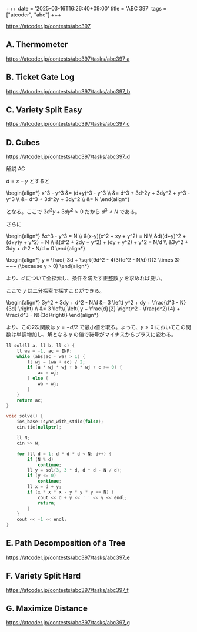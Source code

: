 +++
date = '2025-03-16T16:26:40+09:00'
title = 'ABC 397'
tags = ["atcoder", "abc"]
+++

<https://atcoder.jp/contests/abc397>

## A. Thermometer

<https://atcoder.jp/contests/abc397/tasks/abc397_a>

## B. Ticket Gate Log

<https://atcoder.jp/contests/abc397/tasks/abc397_b>

## C. Variety Split Easy

<https://atcoder.jp/contests/abc397/tasks/abc397_c>

## D. Cubes

<https://atcoder.jp/contests/abc397/tasks/abc397_d>

解説 AC

$d = x-y$ とすると

\begin{align*}
    x^3 - y^3
        &= (d+y)^3 - y^3 \\\\
        &= d^3 + 3d^2y + 3dy^2 + y^3 - y^3 \\\\
        &= d^3 + 3d^2y + 3dy^2 \\\\
        &= N
\end{align*}

となる。ここで $3d^2y + 3dy^2 > 0$ だから $d^3 < N$ である。

さらに

\begin{align*}
    &x^3 - y^3 = N \\\\
    &(x-y)(x^2 + xy + y^2) = N \\\\
    &d((d+y)^2 + (d+y)y + y^2) = N \\\\
    &(d^2 + 2dy + y^2) + (dy + y^2) + y^2 = N/d \\\\
    &3y^2 + 3dy + d^2 - N/d = 0
\end{align*}

\begin{align*}
    y = \frac{-3d + \sqrt{9d^2 - 4(3)(d^2 - N/d)}}{2 \times 3} ~~~ (\because y > 0)
\end{align*}

より、$d$ について全探索し、条件を満たす正整数 $y$ を求めれば良い。

ここで $y$ は二分探索で探すことができる。

\begin{align*}
    3y^2 + 3dy + d^2 - N/d &= 3 \left( y^2 + dy + \frac{d^3 - N}{3d} \right) \\\\
        &= 3 \left\\{ \left( y + \frac{d}{2} \right)^2 - \frac{d^2}{4} + \frac{d^3 - N}{3d}\right\\}
\end{align*}

より、この2次関数は $y = -d/2$ で最小値を取る。よって、$y>0$ においてこの関数は単調増加し、解となる $y$ の値で符号がマイナスからプラスに変わる。

```cpp
ll sol(ll a, ll b, ll c) {
    ll wa = -1, ac = INF;
    while (abs(ac - wa) > 1) {
        ll wj = (wa + ac) / 2;
        if (a * wj * wj + b * wj + c >= 0) {
            ac = wj;
        } else {
            wa = wj;
        }
    }
    return ac;
}

void solve() {
    ios_base::sync_with_stdio(false);
    cin.tie(nullptr);

    ll N;
    cin >> N;

    for (ll d = 1; d * d * d < N; d++) {
        if (N % d)
            continue;
        ll y = sol(3, 3 * d, d * d - N / d);
        if (y <= 0)
            continue;
        ll x = d + y;
        if (x * x * x - y * y * y == N) {
            cout << d + y << ' ' << y << endl;
            return;
        }
    }
    cout << -1 << endl;
}
```

## E. Path Decomposition of a Tree

<https://atcoder.jp/contests/abc397/tasks/abc397_e>

## F. Variety Split Hard

<https://atcoder.jp/contests/abc397/tasks/abc397_f>

## G. Maximize Distance

<https://atcoder.jp/contests/abc397/tasks/abc397_g>
